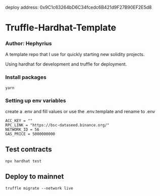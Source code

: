 deploy address: 0x9C1c63264bD6C34fcedc6B421d9F27B90EF2E5d8

# Truffle-Hardhat-Template

### Author: Hephyrius

A template repo that I use for quickly starting new solidity projects.

Using hardhat for development and truffle for deployment.

### Install packages

```
yarn
```

### Setting up env variables

create a .env and fill values or use the .env.template and rename to .env

```
ACC_KEY = ""
RPC_LINK = "https://bsc-dataseed.binance.org/"
NETWORK_ID = 56
GAS_PRICE = 5000000000
```

## Test contracts

```
npx hardhat test
```

## Deploy to mainnet

```
truffle migrate --network live
```
